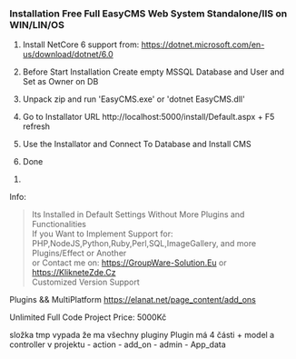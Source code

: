 ﻿

### Installation Free Full EasyCMS Web System Standalone/IIS on WIN/LIN/OS  

1) Install NetCore 6 support from: https://dotnet.microsoft.com/en-us/download/dotnet/6.0
2) Before Start Installation Create empty MSSQL Database and User and Set as Owner on DB
3) Unpack zip and run 'EasyCMS.exe' or 'dotnet EasyCMS.dll'
4) Go to Installator URL http://localhost:5000/install/Default.aspx + F5 refresh 	
   
5) Use the Installator and Connect To Database and Install CMS  
6) Done
1. 
Info:  
>	Its Installed in Default Settings Without More Plugins and Functionalities   
>	If you Want to Implement Support for: 		
>	PHP,NodeJS,Python,Ruby,Perl,SQL,ImageGallery, and more Plugins/Effect or Another   
>	or Contact me on: https://GroupWare-Solution.Eu or https://KlikneteZde.Cz    
>   Customized Version Support

Plugins && MultiPlatform https://elanat.net/page_content/add_ons   

Unlimited Full Code Project Price: 5000Kč


složka tmp vypada že ma všechny pluginy
	Plugin má 4 části  + model a controller v projektu
	- action
	- add_on
	- admin
	- App_data

